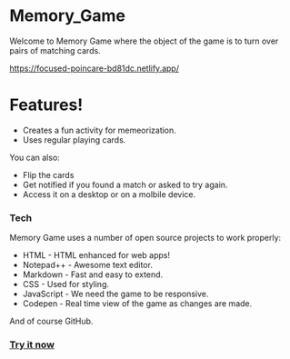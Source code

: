 # Memory_Game
Welcome to Memory Game where the object of the game is to turn over pairs of matching cards. 

https://focused-poincare-bd81dc.netlify.app/

# Features!

  - Creates a fun activity for memeorization.
  - Uses regular playing cards.


You can also:
  - Flip the cards
  - Get notified if you found a match or asked to try again.
  - Access it on a desktop or on a molbile device.


### Tech
Memory Game uses a number of open source projects to work properly:

* HTML - HTML enhanced for web apps!
* Notepad++ - Awesome  text editor.
* Markdown -  Fast and easy to extend.
* CSS - Used for styling.
* JavaScript - We need the game to be responsive.
* Codepen - Real time view of the game as changes are made.

And of course GitHub.

### [Try it now]()




